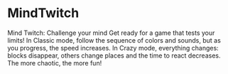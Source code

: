 # MindTwitch
Mind Twitch: Challenge your mind  Get ready for a game that tests your limits! In Classic mode, follow the sequence of colors and sounds, but as you progress, the speed increases. In Crazy mode, everything changes: blocks disappear, others change places and the time to react decreases. The more chaotic, the more fun! 

